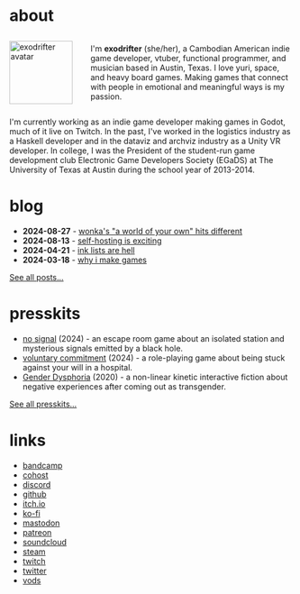 # about

<div style="display: flex; flex-direction: row; align-items: center;">
<img src="blog/avatar.png" alt="exodrifter avatar" align="left" style="width: 7rem; margin-right: 2rem;"/>
<p>I'm <b>exodrifter</b> (she/her), a Cambodian American indie game developer, vtuber, functional programmer, and musician based in Austin, Texas. I love yuri, space, and heavy board games. Making games that connect with people in emotional and meaningful ways is my passion.</p>
</div>

I'm currently working as an indie game developer making games in Godot, much of it live on Twitch. In the past, I've worked in the logistics industry as a Haskell developer and in the dataviz and archviz industry as a Unity VR developer. In college, I was the President of the student-run game development club Electronic Game Developers Society (EGaDS) at The University of Texas at Austin during the school year of 2013-2014.

# blog

- **2024-08-27** - [wonka's "a world of your own" hits different](blog/20240827_wonkas-a-world-of-your-own-hits-different.md)
- **2024-08-13** - [self-hosting is exciting](blog/20240813_self-hosting-is-exciting.md)
- **2024-04-21** - [ink lists are hell](blog/20240421_ink-lists-are-hell.md)
- **2024-03-18** - [why i make games](blog/20240318_why-i-make-games.md)

[See all posts...](blog/index.md)

# presskits

- [no signal](presskits/no-signal.md) (2024) - an escape room game about an isolated station and mysterious signals emitted by a black hole.
- [voluntary commitment](presskits/voluntary-commitment.md) (2024) - a role-playing game about being stuck against your will in a hospital.
- [Gender Dysphoria](presskits/gender-dysphoria.md) (2020) - a non-linear kinetic interactive fiction  about negative experiences after coming out as transgender.

[See all presskits...](presskits/index.md)

# links

- [bandcamp](https://music.exodrifter.space)
- [cohost](https://cohost.org/exodrifter)
- [discord](https://discord.gg/arqFQVt)
- [github](https://github.com/exodrifter)
- [itch.io](https://exodrifter.itch.io)
- [ko-fi](https://ko-fi.com/exodrifter)
- [mastodon](https://vt.social/@exodrifter)
- [patreon](https://patreon.com/exodrifter)
- [soundcloud](https://soundcloud.com/exodrifter)
- [steam](https://store.steampowered.com/developer/exodrifter)
- [twitch](https://www.twitch.tv/exodrifter_)
- [twitter](https://twitter.com/exodrifter)
- [vods](https://vods.exodrifter.space)
